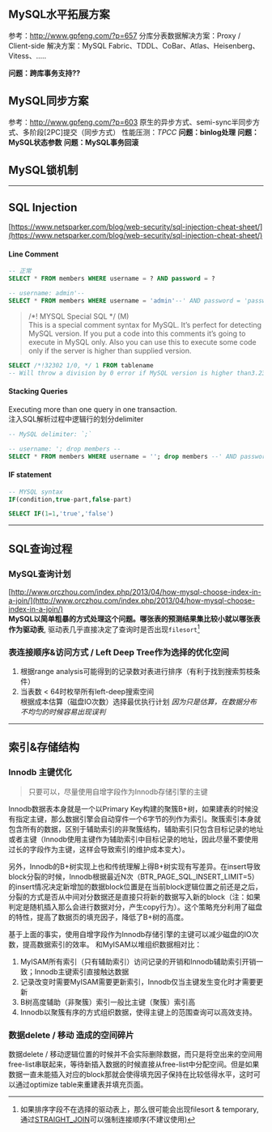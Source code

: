 ## MySQL水平拓展方案
参考：http://www.gpfeng.com/?p=657
分库分表数据解决方案：Proxy / Client-side
解决方案：MySQL Fabric、TDDL、CoBar、Atlas、Heisenberg、Vitess、…..

**问题：跨库事务支持??**

## MySQL同步方案
参考：http://www.gpfeng.com/?p=603
原生的异步方式、semi-sync半同步方式、多阶段[2PC]提交（同步方式）
性能压测：_TPCC_
**问题：binlog处理**
**问题：MySQL状态参数**
**问题：MySQL事务回滚**

## MySQL锁机制


---
## SQL Injection
[https://www.netsparker.com/blog/web-security/sql-injection-cheat-sheet/](https://www.netsparker.com/blog/web-security/sql-injection-cheat-sheet/)
#### Line Comment
``` sql
-- 正常
SELECT * FROM members WHERE username = ? AND password = ?

-- username: admin'--
SELECT * FROM members WHERE username = 'admin'--' AND password = 'password'
```

> /*! MYSQL Special SQL */ (M)   
> This is a special comment syntax for MySQL. It’s perfect for detecting MySQL version. If you put a code into this comments it’s going to execute in MySQL only. Also you can use this to execute some code only if the server is higher than supplied version. 

``` sql
SELECT /*!32302 1/0, */ 1 FROM tablename 
-- Will throw a division by 0 error if MySQL version is higher than3.23.02
```

#### Stacking Queries
Executing more than one query in one transaction.  
注入SQL解析过程中逻辑行的划分delimiter  
``` sql
-- MySQL delimiter: `;`

-- username: '; drop members --
SELECT * FROM members WHERE username = ''; drop members --' AND password = 'password'
```

#### IF statement
``` sql
-- MYSQL syntax
IF(condition,true-part,false-part)

SELECT IF(1=1,'true','false')
```

---
## SQL查询过程
### MySQL查询计划
[http://www.orczhou.com/index.php/2013/04/how-mysql-choose-index-in-a-join/](http://www.orczhou.com/index.php/2013/04/how-mysql-choose-index-in-a-join/)  
**MySQL以简单粗暴的方式处理这个问题。哪张表的预测结果集比较小就以哪张表作为驱动表**, 驱动表几乎直接决定了查询时是否出现`filesort`[^filesort]  
### 表连接顺序&访问方式 / Left Deep Tree作为选择的优化空间  

1. 根据range analysis可能得到的记录数对表进行排序（有利于找到搜索剪枝条件）
2. 当表数 < 64时枚举所有left-deep搜索空间  
根据成本估算（磁盘IO次数）选择最优执行计划
*因为只是估算，在数据分布不均匀的时候容易出现误判*

[^filesort]: 如果排序字段不在选择的驱动表上，那么很可能会出现filesort & temporary, 通过[STRAIGHT_JOIN](http://huoding.com/2013/06/04/261)可以强制连接顺序(不建议使用)

---
## 索引&存储结构
### Innodb 主键优化
> 只要可以，尽量使用自增字段作为Innodb存储引擎的主键

Innodb数据表本身就是一个以Primary Key构建的聚簇B+树，如果建表的时候没有指定主键，那么数据引擎会自动穿件一个6字节的列作为索引。聚簇索引本身就包含所有的数据，区别于辅助索引的非聚簇结构，辅助索引只包含目标记录的地址或者主键（Innodb使用主键作为辅助索引中目标记录的地址，因此尽量不要使用过长的字段作为主键，这样会导致索引的维护成本变大）。

另外，Innodb的B+树实现上也和传统理解上得B+树实现有写差异。在insert导致block分裂的时候，Innodb根据最近N次（BTR_PAGE_SQL_INSERT_LIMIT=5）的insert情况决定新增加的数据block位置是在当前block逻辑位置之前还是之后，分裂的方式是否从中间对分数据还是直接只将新的数据写入新的block（注：如果判定是随机插入那么会进行数据对分，产生copy行为）。这个策略充分利用了磁盘的特性，提高了数据页的填充因子，降低了B+树的高度。

基于上面的事实，使用自增字段作为Innodb存储引擎的主键可以减少磁盘的IO次数，提高数据索引的效率。
和MyISAM以堆组织数据相对比：

1. MyISAM所有索引（只有辅助索引）访问记录的开销和Innodb辅助索引开销一致；Innodb主键索引直接触达数据
2. 记录改变时需要MyISAM需要更新索引，Innodb仅当主键发生变化时才需要更新
3. B树高度辅助（非聚簇）索引一般比主键（聚簇）索引高
4. Innodb以聚簇有序的方式组织数据，使得主键上的范围查询可以高效支持。

### 数据delete / 移动 造成的空间碎片
数据delete / 移动逻辑位置的时候并不会实际删除数据，而只是将空出来的空间用free-list串联起来，等待新插入数据的时候直接从free-list中分配空间。但是如果数据一直未能插入对应的block那就会使得填充因子保持在比较低得水平，这时可以通过optimize table来重建表并填充页面。


